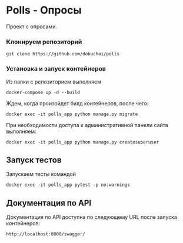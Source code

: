 # Polls - Опросы

Проект с опросами.

### Клонируем репозиторий

```
git clone https://github.com/dokuchai/polls
```

### Установка и запуск контейнеров

Из папки с репозиторием выполняем

```
docker-compose up -d --build
```

Ждем, когда произойдет билд контейнеров, после чего:

```
docker exec -it polls_app python manage.py migrate
```

При необходимости доступа к административной панели сайта выполняем:

```
docker exec -it polls_app python manage.py createsuperuser
```

## Запуск тестов

Запускаем тесты командой

```
docker exec -it polls_app pytest -p no:warnings
```

## Документация по API

Документация по API доступна по следующему URL после запуска контейнеров:

```
http://localhost:8000/swagger/
```

